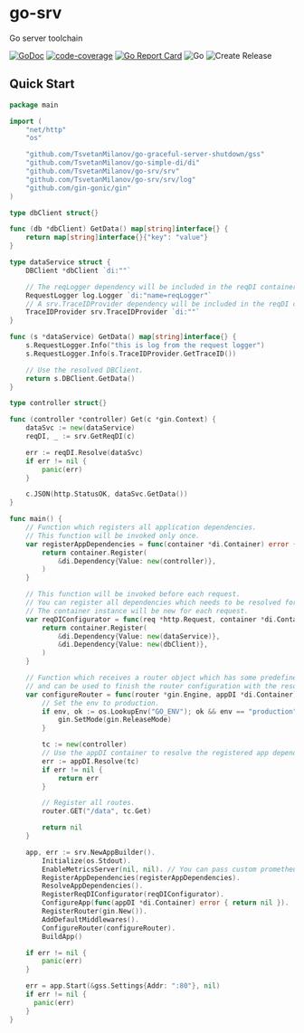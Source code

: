 # go-srv
Go server toolchain

[![GoDoc](https://godoc.org/github.com/TsvetanMilanov/go-srv/srv?status.svg)](https://godoc.org/github.com/TsvetanMilanov/go-srv/srv)
[![code-coverage](https://gocover.io/_badge/github.com/TsvetanMilanov/go-srv/srv)](https://gocover.io/github.com/TsvetanMilanov/go-srv/srv)
[![Go Report Card](https://goreportcard.com/badge/github.com/TsvetanMilanov/go-srv)](https://goreportcard.com/report/github.com/TsvetanMilanov/go-srv)
![Go](https://github.com/TsvetanMilanov/go-srv/workflows/Go/badge.svg?branch=master)
![Create Release](https://github.com/TsvetanMilanov/go-srv/workflows/Create%20Release/badge.svg)

## Quick Start
```Go
package main

import (
    "net/http"
    "os"

    "github.com/TsvetanMilanov/go-graceful-server-shutdown/gss"
    "github.com/TsvetanMilanov/go-simple-di/di"
    "github.com/TsvetanMilanov/go-srv/srv"
    "github.com/TsvetanMilanov/go-srv/srv/log"
    "github.com/gin-gonic/gin"
)

type dbClient struct{}

func (db *dbClient) GetData() map[string]interface{} {
    return map[string]interface{}{"key": "value"}
}

type dataService struct {
    DBClient *dbClient `di:""`

    // The reqLogger dependency will be included in the reqDI container.
    RequestLogger log.Logger `di:"name=reqLogger"`
    // A srv.TraceIDProvider dependency will be included in the reqDI container.
    TraceIDProvider srv.TraceIDProvider `di:""`
}

func (s *dataService) GetData() map[string]interface{} {
    s.RequestLogger.Info("this is log from the request logger")
    s.RequestLogger.Info(s.TraceIDProvider.GetTraceID())

    // Use the resolved DBClient.
    return s.DBClient.GetData()
}

type controller struct{}

func (controller *controller) Get(c *gin.Context) {
    dataSvc := new(dataService)
    reqDI, _ := srv.GetReqDI(c)

    err := reqDI.Resolve(dataSvc)
    if err != nil {
        panic(err)
    }

    c.JSON(http.StatusOK, dataSvc.GetData())
}

func main() {
    // Function which registers all application dependencies.
    // This function will be invoked only once.
    var registerAppDependencies = func(container *di.Container) error {
        return container.Register(
            &di.Dependency{Value: new(controller)},
        )
    }

    // This function will be invoked before each request.
    // You can register all dependencies which needs to be resolved for each request here.
    // The container instance will be new for each request.
    var reqDIConfigurator = func(req *http.Request, container *di.Container) error {
        return container.Register(
            &di.Dependency{Value: new(dataService)},
            &di.Dependency{Value: new(dbClient)},
        )
    }

    // Function which receives a router object which has some predefined configurations
    // and can be used to finish the router configuration with the resolved app dependencies.
    var configureRouter = func(router *gin.Engine, appDI *di.Container) error {
        // Set the env to production.
        if env, ok := os.LookupEnv("GO_ENV"); ok && env == "production" {
            gin.SetMode(gin.ReleaseMode)
        }

        tc := new(controller)
        // Use the appDI container to resolve the registered app dependencies (e.g. controllers)
        err := appDI.Resolve(tc)
        if err != nil {
            return err
        }

        // Register all routes.
        router.GET("/data", tc.Get)

        return nil
    }

    app, err := srv.NewAppBuilder().
        Initialize(os.Stdout).
        EnableMetricsServer(nil, nil). // You can pass custom prometheus gatherer or registerer here.
        RegisterAppDependencies(registerAppDependencies).
        ResolveAppDependencies().
        RegisterReqDIConfigurator(reqDIConfigurator).
        ConfigureApp(func(appDI *di.Container) error { return nil }).
        RegisterRouter(gin.New()).
        AddDefaultMiddlewares().
        ConfigureRouter(configureRouter).
        BuildApp()

    if err != nil {
        panic(err)
    }

    err = app.Start(&gss.Settings{Addr: ":80"}, nil)
    if err != nil {
      panic(err)
    }
}
```
